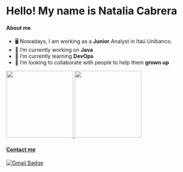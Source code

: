 <h1> 
Hello! My name is Natalia Cabrera
</h1>

#### About me
- 🖥️ Nowadays, I am working as a **Junior** Analyst in Itaú Unibanco.
- 🔭 I’m currently working on **Java**
- 🌱 I’m currently learning **DevOps**
- 👯 I’m looking to collaborate with people to help them **grown up**

 <div>
  <a href="https://github.com/nalvescabrera">
  <img height="180em" src="https://github-readme-stats.vercel.app/api?username=nalvescabrera&show_icons=true&theme=dracula&include_all_commits=true&count_private=true"/>
  <img height="180em" src="https://github-readme-stats.vercel.app/api/top-langs/?username=nalvescabrera&layout=compact&langs_count=7&theme=dracula"/>
</div>





#### Contact me

[![Gmail Badge](https://img.shields.io/badge/-n.alvescabrera@gmail.com-c14438?style=flat-square&logo=Gmail&logoColor=white&link=mailto:n.alvescabrera@gmail.com)](mailto:n.alvescabrera@gmail.com) 
